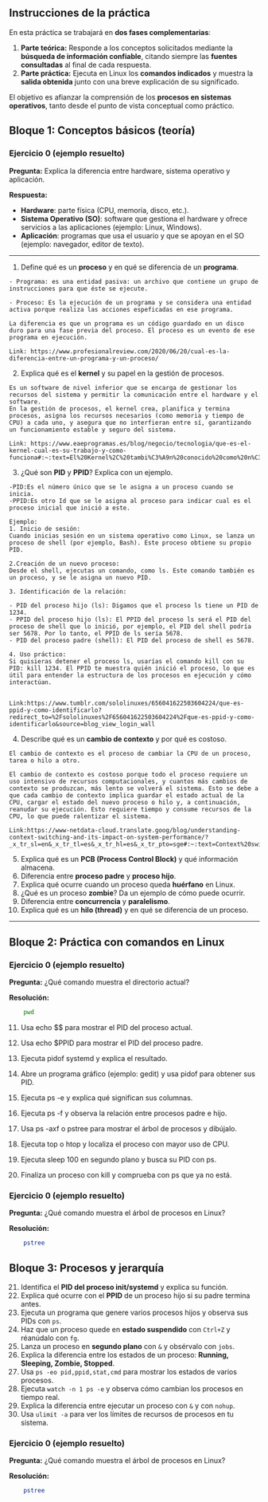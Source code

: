 

## Instrucciones de la práctica  

En esta práctica se trabajará en **dos fases complementarias**:

1. **Parte teórica:** Responde a los conceptos solicitados mediante la **búsqueda de información confiable**, citando siempre las **fuentes consultadas** al final de cada respuesta.  
2. **Parte práctica:** Ejecuta en Linux los **comandos indicados** y muestra la **salida obtenida** junto con una breve explicación de su significado.  

El objetivo es afianzar la comprensión de los **procesos en sistemas operativos**, tanto desde el punto de vista conceptual como práctico.  


## Bloque 1: Conceptos básicos (teoría)

### Ejercicio 0 (ejemplo resuelto)  

**Pregunta:** Explica la diferencia entre hardware, sistema operativo y aplicación.  

**Respuesta:**  

- **Hardware**: parte física (CPU, memoria, disco, etc.).  
- **Sistema Operativo (SO)**: software que gestiona el hardware y ofrece servicios a las aplicaciones (ejemplo: Linux, Windows).  
- **Aplicación**: programas que usa el usuario y que se apoyan en el SO (ejemplo: navegador, editor de texto).  

---

1. Define qué es un **proceso** y en qué se diferencia de un **programa**.  

```
- Programa: es una entidad pasiva: un archivo que contiene un grupo de instrucciones para que éste se ejecute.

- Proceso: Es la ejecución de un programa y se considera una entidad activa porque realiza las acciones espeficadas en ese programa. 

La diferencia es que un programa es un código guardado en un disco duro para una fase previa del proceso. El proceso es un evento de ese programa en ejecución.

Link: https://www.profesionalreview.com/2020/06/20/cual-es-la-diferencia-entre-un-programa-y-un-proceso/
```
2. Explica qué es el **kernel** y su papel en la gestión de procesos. 

```
Es un software de nivel inferior que se encarga de gestionar los recursos del sistema y permitir la comunicación entre el hardware y el software.
En la gestión de procesos, el kernel crea, planifica y termina procesos, asigna los recursos necesarios (como memoria y tiempo de CPU) a cada uno, y asegura que no interfieran entre sí, garantizando un funcionamiento estable y seguro del sistema. 

Link: https://www.eaeprogramas.es/blog/negocio/tecnologia/que-es-el-kernel-cual-es-su-trabajo-y-como-funciona#:~:text=El%20Kernel%2C%20tambi%C3%A9n%20conocido%20como%20n%C3%BAcleo%2C%20es,aplicaciones%20y%20el%20procesamiento%20de%20datos%20f%C3%ADsicos.
```

3. ¿Qué son **PID** y **PPID**? Explica con un ejemplo.  

```text
-PID:Es el número único que se le asigna a un proceso cuando se inicia.
-PPID:Es otro Id que se le asigna al proceso para indicar cual es el proceso inicial que inició a este.

Ejemplo:
1. Inicio de sesión:
Cuando inicias sesión en un sistema operativo como Linux, se lanza un proceso de shell (por ejemplo, Bash). Este proceso obtiene su propio PID. 

2.Creación de un nuevo proceso:
Desde el shell, ejecutas un comando, como ls. Este comando también es un proceso, y se le asigna un nuevo PID. 

3. Identificación de la relación:

- PID del proceso hijo (ls): Digamos que el proceso ls tiene un PID de 1234. 
- PPID del proceso hijo (ls): El PPID del proceso ls será el PID del proceso de shell que lo inició, por ejemplo, el PID del shell podría ser 5678. Por lo tanto, el PPID de ls sería 5678. 
- PID del proceso padre (shell): El PID del proceso de shell es 5678. 

4. Uso práctico:
Si quisieras detener el proceso ls, usarías el comando kill con su PID: kill 1234. El PPID te muestra quién inició el proceso, lo que es útil para entender la estructura de los procesos en ejecución y cómo interactúan. 


Link:https://www.tumblr.com/sololinuxes/656041622503604224/que-es-ppid-y-como-identificarlo?redirect_to=%2Fsololinuxes%2F656041622503604224%2Fque-es-ppid-y-como-identificarlo&source=blog_view_login_wall
```
4. Describe qué es un **cambio de contexto** y por qué es costoso.  
```text
El cambio de contexto es el proceso de cambiar la CPU de un proceso, tarea o hilo a otro.

El cambio de contexto es costoso porque todo el proceso requiere un uso intensivo de recursos computacionales, y cuantos más cambios de contexto se produzcan, más lento se volverá el sistema. Esto se debe a que cada cambio de contexto implica guardar el estado actual de la CPU, cargar el estado del nuevo proceso o hilo y, a continuación, reanudar su ejecución. Esto requiere tiempo y consume recursos de la CPU, lo que puede ralentizar el sistema.

Link:https://www-netdata-cloud.translate.goog/blog/understanding-context-switching-and-its-impact-on-system-performance/?_x_tr_sl=en&_x_tr_tl=es&_x_tr_hl=es&_x_tr_pto=sge#:~:text=Context%20switching%20is%20the%20process,keep%20the%20system%20running%20smoothly.
```
5. Explica qué es un **PCB (Process Control Block)** y qué información almacena.  
6. Diferencia entre **proceso padre** y **proceso hijo**.  
7. Explica qué ocurre cuando un proceso queda **huérfano** en Linux.  
8. ¿Qué es un proceso **zombie**? Da un ejemplo de cómo puede ocurrir.  
9. Diferencia entre **concurrencia** y **paralelismo**.  
10. Explica qué es un **hilo (thread)** y en qué se diferencia de un proceso.  

---

## Bloque 2: Práctica con comandos en Linux

### Ejercicio 0 (ejemplo resuelto)  

**Pregunta:** ¿Qué comando muestra el directorio actual?  

**Resolución:**  

```bash
    pwd
```

11. Usa echo $$ para mostrar el PID del proceso actual.

12. Usa echo $PPID para mostrar el PID del proceso padre.

13. Ejecuta pidof systemd y explica el resultado.

14. Abre un programa gráfico (ejemplo: gedit) y usa pidof para obtener sus PID.

15. Ejecuta ps -e y explica qué significan sus columnas.

16. Ejecuta ps -f y observa la relación entre procesos padre e hijo.

17. Usa ps -axf o pstree para mostrar el árbol de procesos y dibújalo.

18. Ejecuta top o htop y localiza el proceso con mayor uso de CPU.

19. Ejecuta sleep 100 en segundo plano y busca su PID con ps.

20. Finaliza un proceso con kill <PID> y comprueba con ps que ya no está.


### Ejercicio 0 (ejemplo resuelto)  

**Pregunta:** ¿Qué comando muestra el árbol de procesos en Linux?

**Resolución:**  

```bash
    pstree
```

## Bloque 3: Procesos y jerarquía

21. Identifica el **PID del proceso init/systemd** y explica su función.
22. Explica qué ocurre con el **PPID** de un proceso hijo si su padre termina antes.
23. Ejecuta un programa que genere varios procesos hijos y observa sus PIDs con `ps`.
24. Haz que un proceso quede en **estado suspendido** con `Ctrl+Z` y réanúdalo con `fg`.
25. Lanza un proceso en **segundo plano** con `&` y obsérvalo con `jobs`.
26. Explica la diferencia entre los estados de un proceso: **Running, Sleeping, Zombie, Stopped**.
27. Usa `ps -eo pid,ppid,stat,cmd` para mostrar los estados de varios procesos.
28. Ejecuta `watch -n 1 ps -e` y observa cómo cambian los procesos en tiempo real.
29. Explica la diferencia entre ejecutar un proceso con `&` y con `nohup`.
30. Usa `ulimit -a` para ver los límites de recursos de procesos en tu sistema.

###  Ejercicio 0 (ejemplo resuelto)  

**Pregunta:** ¿Qué comando muestra el árbol de procesos en Linux?

**Resolución:**  

```bash
    pstree
```